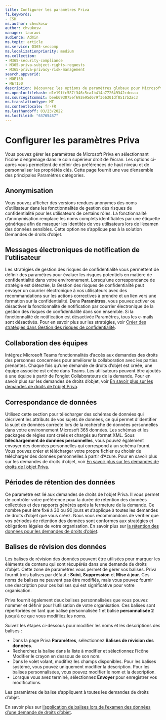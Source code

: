 ```yaml
---
title: Configurer les paramètres Priva
f1.keywords:
- CSH
ms.author: chvukosw
author: chvukosw
manager: laurawi
audience: Admin
ms.topic: article
ms.service: O365-seccomp
ms.localizationpriority: medium
ms.collection:
- M365-security-compliance
- M365-priva-subject-rights-requests
- M365-priva-privacy-risk-management
search.appverid:
- MOE150
- MET150
description: Découvrez les options de paramètres globaux pour Microsoft Priva.
ms.openlocfilehash: d1e19ffc587f346c5ca1b414a772649342cdccaa
ms.sourcegitcommit: beeb693075ef692e95d679f366301df8517b2ac3
ms.translationtype: MT
ms.contentlocale: fr-FR
ms.lasthandoff: 03/23/2022
ms.locfileid: "63765487"
---
```

# <a name="configure-priva-settings"></a>Configurer les paramètres Priva

Vous pouvez gérer les paramètres de Microsoft Priva en sélectionnant l’icône d’engrenage dans le coin supérieur droit de l’écran. Les options ci-après vous permettent de définir des préférences de haut niveau et de personnaliser les propriétés clés. Cette page fournit une vue d’ensemble des principales Paramètres catégories.

## <a name="anonymization"></a>Anonymisation

Vous pouvez afficher des versions rendues anonymes des noms d’utilisateur dans les fonctionnalités de gestion des risques de confidentialité pour les utilisateurs de certains rôles. La fonctionnalité d’anonymisation remplace les noms complets identifiables par une étiquette générique afin de masquer les identités de vos utilisateurs lors de l’examen des données sensibles. Cette option ne s’applique pas à la solution Demandes de droits d’objet.

## <a name="user-notification-emails"></a>Messages électroniques de notification de l’utilisateur  

Les stratégies de gestion des risques de confidentialité vous permettent de définir des paramètres pour évaluer les risques potentiels en matière de confidentialité dans votre environnement. Lorsqu’une correspondance de stratégie est détectée, la Gestion des risques de confidentialité peut envoyer un courrier électronique à vos utilisateurs avec des recommandations sur les actions correctives à prendre et un lien vers une formation sur la confidentialité. Dans **Paramètres**, vous pouvez activer ou désactiver la fonctionnalité de notification par courrier électronique de la gestion des risques de confidentialité dans son ensemble. Si la fonctionnalité de notification est désactivée Paramètres, tous les e-mails sont désactivés. Pour en savoir plus sur les stratégies, voir [Créer des stratégies dans Gestion des risques de confidentialité](risk-management-policies.md).

## <a name="teams-collaboration"></a>Collaboration des équipes  

Intégrez Microsoft Teams fonctionnalités d’accès aux demandes des droits des personnes concernées pour améliorer la collaboration avec les parties prenantes. Chaque fois qu’une demande de droits d’objet est créée, une équipe associée est créée dans Teams. Les utilisateurs peuvent être ajoutés à une équipe à partir de l’onglet Collaborateurs de la demande. Pour en savoir plus sur les demandes de droits d’objet, voir [En savoir plus sur les demandes de droits de l’objet Priva](subject-rights-requests.md).

## <a name="data-matching"></a>Correspondance de données  

Utilisez cette section pour télécharger des schémas de données qui décrivent les attributs de vos sujets de données, ce qui permet d’identifier la sujet de données correcte lors de la recherche de données personnelles dans votre environnement Microsoft 365 données. Les schémas et les packages de règles sont créés et chargés au format XML. Sous **téléchargement de données personnelles**, vous pouvez également envoyer des données personnelles qui correspond à un schéma fourni. Vous pouvez créer et télécharger votre propre fichier ou choisir de télécharger des données personnelles à partir d’Azure. Pour en savoir plus sur les demandes de droits d’objet, voir [En savoir plus sur les demandes de droits de l’objet Priva](subject-rights-requests.md).

## <a name="data-retention-periods"></a>Périodes de rétention des données

Ce paramètre est lié aux demandes de droits de l’objet Priva. Il vous permet de contrôler votre préférence pour la durée de rétention des données collectées et des rapports générés après la fermeture de la demande. Ce nombre peut être fixé à 30 ou 90 jours et s’applique à toutes les demandes de droits d’objet que vous créez. Nous vous recommandons de vérifier que vos périodes de rétention des données sont conformes aux stratégies et obligations légales de votre organisation. En savoir plus sur [la rétention des données pour les demandes de droits d’objet](subject-rights-requests-reports.md#retention-periods-for-reports-and-data).

## <a name="data-review-tags"></a>Balises de révision des données

Les balises de révision des données peuvent être utilisées pour marquer les éléments de contenu qui sont récupérés dans une demande de droits d’objet. Cette zone de paramètres vous permet de gérer vos balises. Priva fournit trois balises par défaut : **Suivi**, **Suppression** et **Mise à jour**. Ces noms de balises ne peuvent pas être modifiés, mais vous pouvez fournir une description pour ces balises qui est significative pour votre organisation.

Priva fournit également deux balises personnalisées que vous pouvez nommer et définir pour l’utilisation de votre organisation. Ces balises sont répertoriées en tant que balise personnalisée **1** et balise **personnalisée 2** jusqu’à ce que vous modifiiez les noms.

Suivez les étapes ci-dessous pour modifier les noms et les descriptions des balises :

- Dans la page Priva **Paramètres**, sélectionnez **Balises de révision des données**.
- Recherchez la balise dans la liste à modifier et sélectionnez l’icône Modifier le crayon en dessous de son nom.
- Dans le volet volant, modifiez les champs disponibles. Pour les balises système, vous pouvez uniquement modifier la description. Pour les balises personnalisées, vous pouvez modifier le nom et la description.
- Lorsque vous avez terminé, sélectionnez **Envoyer** pour enregistrer vos modifications.

Les paramètres de balise s’appliquent à toutes les demandes de droits d’objet.

En savoir plus sur [l’application de balises lors de l’examen des données d’une demande de droits d’objet](subject-rights-requests-data-review.md#apply-tags).